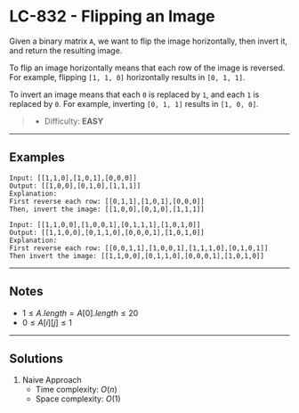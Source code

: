 # LC-832 - Flipping an Image

Given a binary matrix `A`, we want to flip the image horizontally, then invert it, and return the resulting image.

To flip an image horizontally means that each row of the image is reversed.  For example, flipping `[1, 1, 0]` horizontally results in `[0, 1, 1]`.

To invert an image means that each `0` is replaced by `1`, and each `1` is replaced by `0`. For example, inverting `[0, 1, 1]` results in `[1, 0, 0]`.

> * Difficulty: **EASY**

---
## Examples

```
Input: [[1,1,0],[1,0,1],[0,0,0]]
Output: [[1,0,0],[0,1,0],[1,1,1]]
Explanation:
First reverse each row: [[0,1,1],[1,0,1],[0,0,0]]
Then, invert the image: [[1,0,0],[0,1,0],[1,1,1]]
```

```
Input: [[1,1,0,0],[1,0,0,1],[0,1,1,1],[1,0,1,0]]
Output: [[1,1,0,0],[0,1,1,0],[0,0,0,1],[1,0,1,0]]
Explanation:
First reverse each row: [[0,0,1,1],[1,0,0,1],[1,1,1,0],[0,1,0,1]]
Then invert the image: [[1,1,0,0],[0,1,1,0],[0,0,0,1],[1,0,1,0]]
```

---
## Notes

* $1 \le A.length = A[0].length \le 20$
* $0 \le A[i][j] \le 1$

---
## Solutions

1. Naive Approach
    * Time complexity: $O(n)$
    * Space complexity: $O(1)$